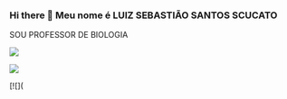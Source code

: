 ### Hi there 👋 Meu nome é LUIZ SEBASTIÃO SANTOS SCUCATO
SOU PROFESSOR DE BIOLOGIA

[![](https://img.shields.io/badge/Scratch-4D97FF?style=for-the-badge&logo=Scratch&logoColor=white)](https://scratch.mit.edu/)

[![](https://img.shields.io/badge/JavaScript-323330?style=for-the-badge&logo=javascript&logoColor=F7DF1E)](https://editor.p5js.org/)

<!--
**5684scu/5684sCU** is a ✨ _special_ ✨ repository because its `README.md` (this file) appears on your GitHub profile.

[e-mail](luiz.scucato@escola.pr.gov.br)

Here are some ideas to get you started:

- 🔭 I’m currently working on ...
- 🌱 I’m currently learning ...
- 👯 I’m looking to collaborate on ...
- 🤔 I’m looking for help with ...
- 💬 Ask me about ...
- 📫 How to reach me: ...
- 😄 Pronouns: ...
- ⚡ Fun fact: ...
-->
[![](
